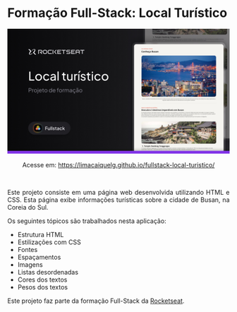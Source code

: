 # Formação Full-Stack: Local Turístico

<img src="assets/readme-image.jpg" alt="Banner do Projeto">

<p align="center">Acesse em: <a href="https://limacaiquelg.github.io/fullstack-local-turistico/">https://limacaiquelg.github.io/fullstack-local-turistico/</a></p>

<br>

<p align="justify">Este projeto consiste em uma página web desenvolvida utilizando HTML e CSS. Esta página exibe informações turísticas sobre a cidade de Busan, na Coreia do Sul.</p> 

<p align="justify">Os seguintes tópicos são trabalhados nesta aplicação: </p>

<ul>
  <li>Estrutura HTML</li>
  <li>Estilizações com CSS</li>
  <li>Fontes</li>
  <li>Espaçamentos</li>
  <li>Imagens</li>
  <li>Listas desordenadas</li>
  <li>Cores dos textos</li>
  <li>Pesos dos textos</li>
</ul>

<p align="justify">Este projeto faz parte da formação Full-Stack da <a href="https://www.rocketseat.com.br">Rocketseat</a>.</p>
